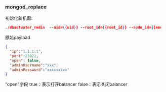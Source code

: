### mongod_replace
初始化新机器:

```json
./dbactuator_redis  --uid={{uid}} --root_id={{root_id}} --node_id={{node_id}} --version_id={{version_id}} --atom-job-list="cluster_balancer"  --payload='{{payload_base64}}'
```


原始payload

```json
{
  "ip":"1.1.1.1",
  "port":27021,
  "open": false,
  "adminUsername":"xxx",
  "adminPassword":"xxxxxxxxx"
}
```
"open"字段 true：表示打开balancer  false：表示关闭balancer
